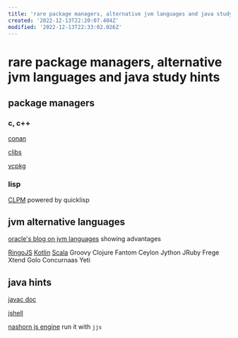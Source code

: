 ```yaml
---
title: 'rare package managers, alternative jvm languages and java study hints'
created: '2022-12-13T22:20:07.404Z'
modified: '2022-12-13T22:33:02.026Z'
---
```


# rare package managers, alternative jvm languages and java study hints

## package managers

### c, c++
[conan](https://conan.io/)

[clibs](https://www.clibs.org/)

[vcpkg](https://vcpkg.io/en/index.html)

### lisp

[CLPM](https://www.clpm.dev/) powered by quicklisp

## jvm alternative languages

[oracle's blog on jvm languages](https://www.oracle.com/technical-resources/articles/java/architect-languages.html) showing advantages

[RingoJS](https://www.ringojs.org/documentation/)
[Kotlin](https://kotlinlang.org/)
[Scala](https://www.scala-lang.org/)
Groovy
Clojure
Fantom
Ceylon
Jython
JRuby
Frege
Xtend
Golo
Concurnaas
Yeti

## java hints

[javac doc]()

[jshell]()

[nashorn js engine](https://www.oracle.com/technical-resources/articles/java/jf14-nashorn.html) run it with `jjs`


